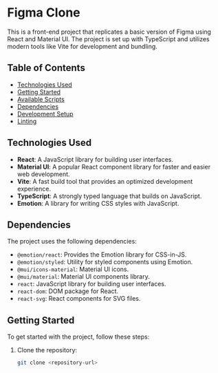 # Figma Clone

This is a front-end project that replicates a basic version of Figma using React and Material UI. The project is set up with TypeScript and utilizes modern tools like Vite for development and bundling.

## Table of Contents

- [Technologies Used](#technologies-used)
- [Getting Started](#getting-started)
- [Available Scripts](#available-scripts)
- [Dependencies](#dependencies)
- [Development Setup](#development-setup)
- [Linting](#linting)

## Technologies Used

- **React**: A JavaScript library for building user interfaces.
- **Material UI**: A popular React component library for faster and easier web development.
- **Vite**: A fast build tool that provides an optimized development experience.
- **TypeScript**: A strongly typed language that builds on JavaScript.
- **Emotion**: A library for writing CSS styles with JavaScript.

## Dependencies

The project uses the following dependencies:

- `@emotion/react`: Provides the Emotion library for CSS-in-JS.
- `@emotion/styled`: Utility for styled components using Emotion.
- `@mui/icons-material`: Material UI icons.
- `@mui/material`: Material UI components library.
- `react`: JavaScript library for building user interfaces.
- `react-dom`: DOM package for React.
- `react-svg`: React components for SVG files.


## Getting Started

To get started with the project, follow these steps:

1. Clone the repository:

   ```bash
   git clone <repository-url>
